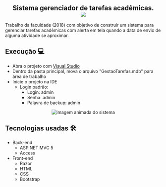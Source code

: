 <h2 align="center">
	Sistema gerenciador de tarefas acadêmicas.
	<br>
	<a href="https://www.codefactor.io/repository/github/andersonmarquess/gerenciador-de-tarefas">
		<img src="https://www.codefactor.io/repository/github/andersonmarquess/gerenciador-de-tarefas/badge" align="center">
	</a>
	<br>
</h2>

Trabalho da faculdade (2018) com objetivo de construir um sistema para gerenciar tarefas acadêmicas com alerta em tela quando a data de envio de alguma atividade se aproximar.

## Execução 💻

 - Abra o projeto com [Visual Studio](https://visualstudio.microsoft.com/pt-br/)
 - Dentro da pasta principal, mova o arquivo "GestaoTarefas.mdb" para área de trabalho
 - Inicie o projeto na IDE
	- Login padrão:
		- Login: admin
		- Senha: admin
		- Palavra de backup: admin

<p align="center">
    <img src="https://i.ibb.co/XYFXwV8/gerenciador-tarefas.gif" align="center" alt="imagem animada do sistema">
</p>

## Tecnologias usadas 🛠
- Back-end
	- ASP.NET MVC 5
	- Access
- Front-end
	- Razor
	- HTML
	- CSS
	- Bootstrap
